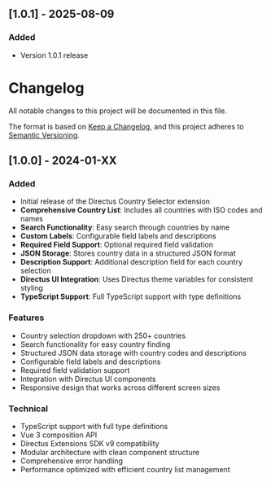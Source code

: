 ## [1.0.1] - 2025-08-09

### Added
- Version 1.0.1 release

# Changelog

All notable changes to this project will be documented in this file.

The format is based on [Keep a Changelog](https://keepachangelog.com/en/1.0.0/),
and this project adheres to [Semantic Versioning](https://semver.org/spec/v2.0.0.html).

## [1.0.0] - 2024-01-XX

### Added
- Initial release of the Directus Country Selector extension
- **Comprehensive Country List**: Includes all countries with ISO codes and names
- **Search Functionality**: Easy search through countries by name
- **Custom Labels**: Configurable field labels and descriptions
- **Required Field Support**: Optional required field validation
- **JSON Storage**: Stores country data in a structured JSON format
- **Description Support**: Additional description field for each country selection
- **Directus UI Integration**: Uses Directus theme variables for consistent styling
- **TypeScript Support**: Full TypeScript support with type definitions

### Features
- Country selection dropdown with 250+ countries
- Search functionality for easy country finding
- Structured JSON data storage with country codes and descriptions
- Configurable field labels and descriptions
- Required field validation support
- Integration with Directus UI components
- Responsive design that works across different screen sizes

### Technical
- TypeScript support with full type definitions
- Vue 3 composition API
- Directus Extensions SDK v9 compatibility
- Modular architecture with clean component structure
- Comprehensive error handling
- Performance optimized with efficient country list management

